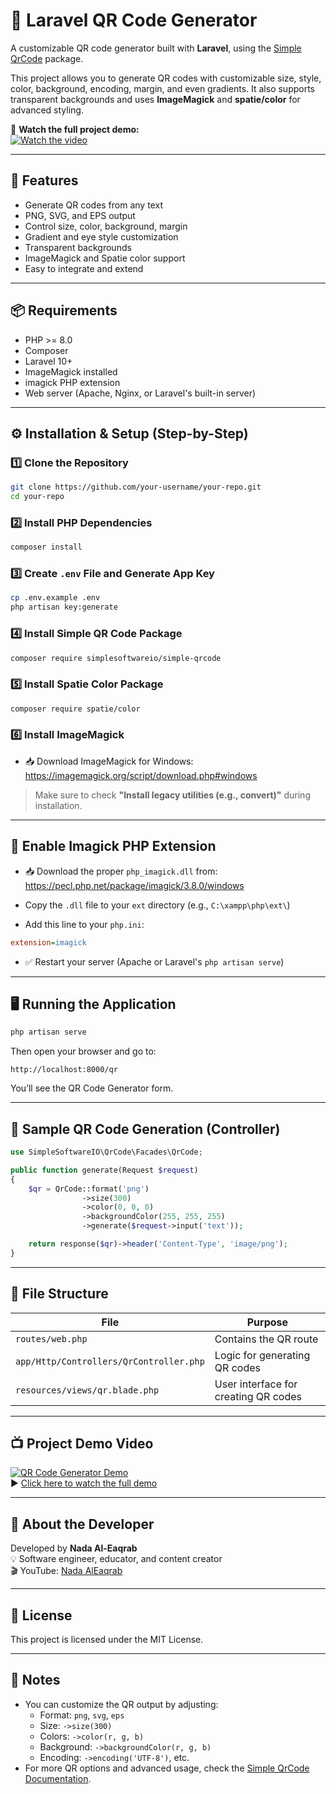# 🚀 Laravel QR Code Generator

A customizable QR code generator built with **Laravel**, using the [Simple QrCode](https://github.com/SimpleSoftwareIO/simple-qrcode) package.

This project allows you to generate QR codes with customizable size, style, color, background, encoding, margin, and even gradients. It also supports transparent backgrounds and uses **ImageMagick** and **spatie/color** for advanced styling.

🎥 **Watch the full project demo:**  
[![Watch the video](https://img.youtube.com/vi/V64xv9ZjW7A/0.jpg)](https://www.youtube.com/watch?v=V64xv9ZjW7A)

---

## 🌟 Features

- Generate QR codes from any text
- PNG, SVG, and EPS output
- Control size, color, background, margin
- Gradient and eye style customization
- Transparent backgrounds
- ImageMagick and Spatie color support
- Easy to integrate and extend

---

## 📦 Requirements

- PHP >= 8.0  
- Composer  
- Laravel 10+  
- ImageMagick installed  
- imagick PHP extension  
- Web server (Apache, Nginx, or Laravel's built-in server)

---

## ⚙️ Installation & Setup (Step-by-Step)

### 1️⃣ Clone the Repository

```bash
git clone https://github.com/your-username/your-repo.git
cd your-repo
```

### 2️⃣ Install PHP Dependencies

```bash
composer install
```

### 3️⃣ Create `.env` File and Generate App Key

```bash
cp .env.example .env
php artisan key:generate
```

### 4️⃣ Install Simple QR Code Package

```bash
composer require simplesoftwareio/simple-qrcode
```

### 5️⃣ Install Spatie Color Package

```bash
composer require spatie/color
```

### 6️⃣ Install ImageMagick

- 📥 Download ImageMagick for Windows:  
  https://imagemagick.org/script/download.php#windows

> Make sure to check **"Install legacy utilities (e.g., convert)"** during installation.

---

## 🧩 Enable Imagick PHP Extension

- 📥 Download the proper `php_imagick.dll` from:  
  https://pecl.php.net/package/imagick/3.8.0/windows

- Copy the `.dll` file to your `ext` directory (e.g., `C:\xampp\php\ext\`)

- Add this line to your `php.ini`:

```ini
extension=imagick
```

- ✅ Restart your server (Apache or Laravel's `php artisan serve`)

---

## 🖥️ Running the Application

```bash
php artisan serve
```

Then open your browser and go to:

```
http://localhost:8000/qr
```

You’ll see the QR Code Generator form.

---

## 🧪 Sample QR Code Generation (Controller)

```php
use SimpleSoftwareIO\QrCode\Facades\QrCode;

public function generate(Request $request)
{
    $qr = QrCode::format('png')
                ->size(300)
                ->color(0, 0, 0)
                ->backgroundColor(255, 255, 255)
                ->generate($request->input('text'));

    return response($qr)->header('Content-Type', 'image/png');
}
```

---

## 📂 File Structure

| File | Purpose |
|------|---------|
| `routes/web.php` | Contains the QR route |
| `app/Http/Controllers/QrController.php` | Logic for generating QR codes |
| `resources/views/qr.blade.php` | User interface for creating QR codes |

---

## 📺 Project Demo Video

[![QR Code Generator Demo](https://img.youtube.com/vi/V64xv9ZjW7A/0.jpg)](https://www.youtube.com/watch?v=V64xv9ZjW7A)  
▶️ [Click here to watch the full demo](https://www.youtube.com/watch?v=V64xv9ZjW7A)

---

## 👤 About the Developer

Developed by **Nada Al-Eaqrab**  
💡 Software engineer, educator, and content creator  
🎬 YouTube: [Nada AlEaqrab](https://www.youtube.com/@NadaAlEaqrab)

---

## 📄 License

This project is licensed under the MIT License.

---

## 📌 Notes

- You can customize the QR output by adjusting:
  - Format: `png`, `svg`, `eps`
  - Size: `->size(300)`
  - Colors: `->color(r, g, b)`
  - Background: `->backgroundColor(r, g, b)`
  - Encoding: `->encoding('UTF-8')`, etc.
- For more QR options and advanced usage, check the [Simple QrCode Documentation](https://github.com/SimpleSoftwareIO/simple-qrcode/blob/develop/docs/en/README.md).
